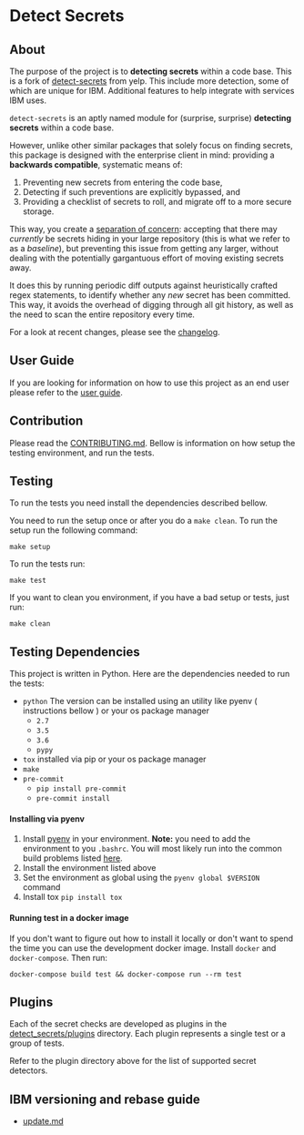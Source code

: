 # Detect Secrets

## About

The purpose of the project is to **detecting secrets** within a code base. This is a fork of [detect-secrets](https://github.com/Yelp/detect-secrets) from yelp. This include more detection, some of which are unique for IBM. Additional features to help integrate with services IBM uses.

`detect-secrets` is an aptly named module for (surprise, surprise) **detecting
secrets** within a code base.

However, unlike other similar packages that solely focus on finding secrets,
this package is designed with the enterprise client in mind: providing a
**backwards compatible**, systematic means of:

1. Preventing new secrets from entering the code base,
2. Detecting if such preventions are explicitly bypassed, and
3. Providing a checklist of secrets to roll, and migrate off to a more secure
   storage.

This way, you create a
[separation of concern](https://en.wikipedia.org/wiki/Separation_of_concerns):
accepting that there may *currently* be secrets hiding in your large repository
(this is what we refer to as a _baseline_),
but preventing this issue from getting any larger, without dealing with the
potentially gargantuous effort of moving existing secrets away.

It does this by running periodic diff outputs against heuristically crafted
regex statements, to identify whether any *new* secret has been committed. This
way, it avoids the overhead of digging through all git history, as well as the
need to scan the entire repository every time.

For a look at recent changes, please see the
[changelog](/CHANGELOG.md).

## User Guide

If you are looking for information on how to use this project as an end user please refer to the [user guide](https://w3.ibm.com/w3publisher/detect-secrets).

## Contribution

Please read the [CONTRIBUTING.md](/CONTRIBUTING.md). Bellow is information on how setup the testing environment, and run the tests.

## Testing

To run the tests you need install the dependencies described bellow.

You need to run the setup once or after you do a `make clean`. To run the setup run the following command:

```
make setup
```

To run the tests run:

```
make test
```

If you want to clean you environment, if you have a bad setup or tests, just run:

```
make clean
```

## Testing Dependencies

This project is written in Python. Here are the dependencies needed to run the tests:
- `python` The version can be installed using an utility like pyenv ( instructions bellow ) or your os package manager
    - `2.7`
    - `3.5`
    - `3.6`
    - `pypy`
- `tox` installed via pip or your os package manager
- `make`
- `pre-commit`
    - `pip install pre-commit`
    - `pre-commit install`

#### Installing via pyenv

1. Install [pyenv](https://github.com/pyenv/pyenv) in your environment. **Note:** you need to add the environment to you `.bashrc`. You will most likely run into the common build problems listed [here](https://github.com/pyenv/pyenv/wiki/Common-build-problems).
1. Install the environment listed above
1. Set the environment as global using the `pyenv global $VERSION` command
1. Install tox `pip install tox`


#### Running test in a docker image

If you don't want to figure out how to install it locally or don't want to spend the time you can use the development docker image. Install `docker` and `docker-compose`. Then run:

```
docker-compose build test && docker-compose run --rm test
```

## Plugins

Each of the secret checks are developed as plugins in the [detect_secrets/plugins](/tree/master/detect_secrets/plugins) directory. Each plugin represents a single test or a group of tests.

Refer to the plugin directory above for the list of supported secret detectors.

## IBM versioning and rebase guide

- [update.md](./update.md)
